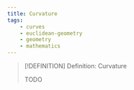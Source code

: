 ```yaml
---
title: Curvature
tags:
    - curves
    - euclidean-geometry
    - geometry
    - mathematics
---
```


>[!DEFINITION] Definition: Curvature
>
>TODO
>